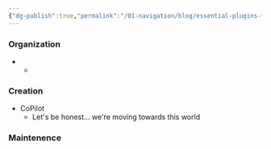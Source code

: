 ```yaml
---
{"dg-publish":true,"permalink":"/01-navigation/blog/essential-plugins-for-using-obsidian-and-setup/","title":"Essential plugins for using obsidian & Setup","tags":["purpose/essay","status/working-on"],"noteIcon":"","created":"Saturday, December 23rd 2023, 4:19:18 pm","updated":"2023-12-23T16:54:00.791+01:00"}
---
```



### Organization

* *
### Creation
* CoPilot
	* Let's be honest… we're moving towards this world

### Maintenence